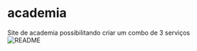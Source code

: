 # academia
Site de academia possibilitando criar um combo de 3 serviços
<br>
![README](https://github.com/user-attachments/assets/56651b6c-4283-47e3-a7f2-342320a3b4c4)
